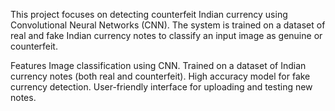 This project focuses on detecting counterfeit Indian currency using Convolutional Neural Networks (CNN). The system is trained on a dataset of real and fake Indian currency notes to classify an input image as genuine or counterfeit.

Features
Image classification using CNN.
Trained on a dataset of Indian currency notes (both real and counterfeit).
High accuracy model for fake currency detection.
User-friendly interface for uploading and testing new notes.
